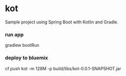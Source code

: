 # kot
Sample project using Spring Boot with Kotlin and Gradle. 

### run app
gradlew bootRun

### deploy to bluemix
cf push kot -m 128M -p build/libs/kot-0.0.1-SNAPSHOT.jar
